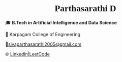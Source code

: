 <h1 align="center" style="font-family:'Times New Roman', Times, serif;">Parthasarathi D</h1>  

🎓 **B.Tech in Artificial Intelligence and Data Science**  

🏫 Karpagam College of Engineering  

📧sivaparthasarathi2005@gmail.com

🌐 [LinkedIn](www.linkedin.com/in/parthasarathi-d)|[LeetCode](https://leetcode.com/u/partha_717822i137/)

